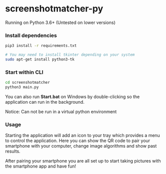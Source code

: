 # screenshotmatcher-py

Running on Python 3.6+ (Untested on lower versions)


### Install dependencies
```sh
pip3 install -r requirements.txt

# You may need to install tkinter depending on your system
sudo apt-get install python3-tk
```
### Start within CLI
```sh
cd screenshotmatcher
python3 main.py
```

You can also run **Start.bat** on Windows by double-clicking so the application can run in the background.

Notice: Can not be run in a virtual python environment

### Usage

Starting the application will add an icon to your tray which provides a menu to control the application. Here you can show the QR code to pair your smartphone with your computer, change image algorithms and show past results.

After pairing your smartphone you are all set up to start taking pictures with the smartphone app and have fun!